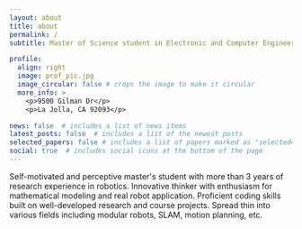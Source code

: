 ```yaml
---
layout: about
title: about
permalink: /
subtitle: Master of Science student in Electronic and Computer Engineering

profile:
  align: right
  image: prof_pic.jpg
  image_circular: false # crops the image to make it circular
  more_info: >
    <p>9500 Gilman Dr</p>
    <p>La Jolla, CA 92093</p>

news: false  # includes a list of news items
latest_posts: false  # includes a list of the newest posts
selected_papers: false # includes a list of papers marked as "selected={true}"
social: true  # includes social icons at the bottom of the page
---
```

Self-motivated and perceptive master's student with more than 3 years of research experience in robotics. Innovative thinker with enthusiasm for mathematical modeling and real robot application. Proficient coding skills built on well-developed research and course projects. Spread thin into various fields including modular robots, SLAM, motion planning, etc.
